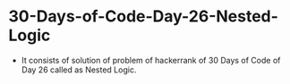 # 30-Days-of-Code-Day-26-Nested-Logic
- It consists of solution of problem of hackerrank of 30 Days of Code of Day 26 called as Nested Logic.
